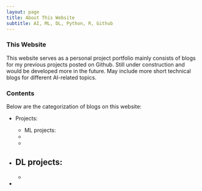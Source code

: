 ```yaml
---
layout: page
title: About This Website
subtitle: AI, ML, DL, Python, R, Github
---
```


### This Website
  
This website serves as a personal project portfolio mainly consists of blogs for my previous projects posted on Github. Still under construction and would be developed more in the future. May include more short technical blogs for different AI-related topics.

### Contents

Below are the categorization of blogs on this website:

- Projects:
    - ML projects:
    - 
	-
	
- DL projects:
	-
	-
	
- 


